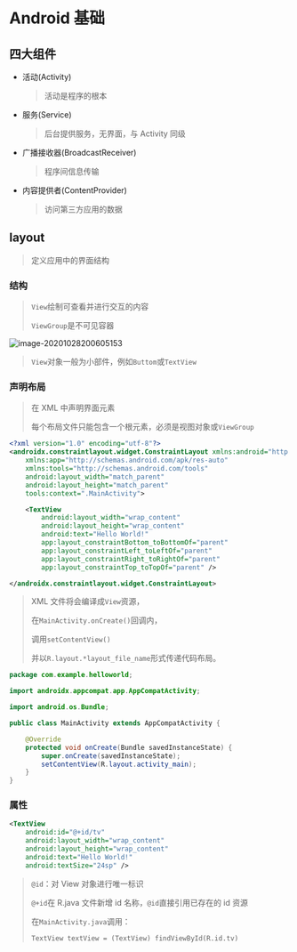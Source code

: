 <!--
title: 02-Android基础
sort:
-->

# Android 基础

## 四大组件

- 活动(Activity)

  > 活动是程序的根本

- 服务(Service)

  > 后台提供服务，无界面，与 Activity 同级

- 广播接收器(BroadcastReceiver)

  > 程序间信息传输

- 内容提供者(ContentProvider)

  > 访问第三方应用的数据

## layout

> 定义应用中的界面结构

### 结构

> `View`绘制可查看并进行交互的内容
>
> `ViewGroup`是不可见容器

![image-20201028200605153](https://gitee.com/nmdfzf404/Image-hosting/raw/master/2020/20201028200612.png)

> `View`对象一般为小部件，例如`Buttom`或`TextView`

### 声明布局

> 在 XML 中声明界面元素
>
> 每个布局文件只能包含一个根元素，必须是视图对象或`ViewGroup`

```xml
<?xml version="1.0" encoding="utf-8"?>
<androidx.constraintlayout.widget.ConstraintLayout xmlns:android="http://schemas.android.com/apk/res/android"
    xmlns:app="http://schemas.android.com/apk/res-auto"
    xmlns:tools="http://schemas.android.com/tools"
    android:layout_width="match_parent"
    android:layout_height="match_parent"
    tools:context=".MainActivity">

    <TextView
        android:layout_width="wrap_content"
        android:layout_height="wrap_content"
        android:text="Hello World!"
        app:layout_constraintBottom_toBottomOf="parent"
        app:layout_constraintLeft_toLeftOf="parent"
        app:layout_constraintRight_toRightOf="parent"
        app:layout_constraintTop_toTopOf="parent" />

</androidx.constraintlayout.widget.ConstraintLayout>
```

> XML 文件将会编译成`View`资源，
>
> 在`MainActivity.onCreate()`回调内，
>
> 调用`setContentView()`
>
> 并以`R.layout.*layout_file_name`形式传递代码布局。

```java
package com.example.helloworld;

import androidx.appcompat.app.AppCompatActivity;

import android.os.Bundle;

public class MainActivity extends AppCompatActivity {

    @Override
    protected void onCreate(Bundle savedInstanceState) {
        super.onCreate(savedInstanceState);
        setContentView(R.layout.activity_main);
    }
}
```

### 属性

```xml
<TextView
    android:id="@+id/tv"
	android:layout_width="wrap_content"
	android:layout_height="wrap_content"
	android:text="Hello World!"
	android:textSize="24sp" />
```

> `@id`：对 View 对象进行唯一标识
>
> `@+id`在 R.java 文件新增 id 名称，`@id`直接引用已存在的 id 资源
>
> 在`MainActivity.java`调用：
>
> `TextView textView = (TextView) findViewById(R.id.tv)`
